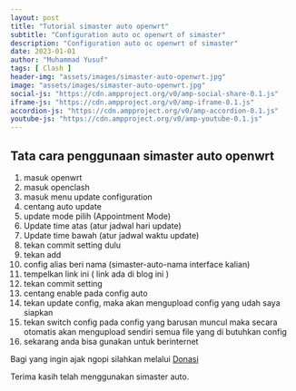 ```yaml
---
layout: post
title: "Tutorial simaster auto openwrt"
subtitle: "Configuration auto oc openwrt of simaster"
description: "Configuration auto oc openwrt of simaster"
date: 2023-01-01
author: "Muhammad Yusuf"
tags: [ Clash ]
header-img: "assets/images/simaster-auto-openwrt.jpg"
image: "assets/images/simaster-auto-openwrt.jpg"
social-js: "https://cdn.ampproject.org/v0/amp-social-share-0.1.js"
iframe-js: "https://cdn.ampproject.org/v0/amp-iframe-0.1.js"
accordion-js: "https://cdn.ampproject.org/v0/amp-accordion-0.1.js"
youtube-js: "https://cdn.ampproject.org/v0/amp-youtube-0.1.js"
---
```


## Tata cara penggunaan simaster auto openwrt

1. masuk openwrt
2. masuk openclash
3. masuk menu update configuration
4. centang auto update
5. update mode pilih (Appointment Mode)
6. Update time atas (atur jadwal hari update)
7. Update time bawah (atur jadwal waktu update)
8. tekan commit setting dulu
9. tekan add
10. config alias beri nama (simaster-auto-nama interface kalian)
11. tempelkan link ini ( link ada di blog ini )
12. tekan commit setting
13. centang enable pada config auto
14. tekan update config, maka akan mengupload config yang udah saya siapkan
15. tekan switch config pada config yang barusan muncul maka secara otomatis akan mengupload sendiri semua file yang di butuhkan config
16. sekarang anda bisa gunakan untuk berinternet

Bagi yang ingin ajak ngopi silahkan melalui <a href="{{ site.url }}/layanan/" title="donasi">Donasi</a>

Terima kasih telah menggunakan simaster auto.
